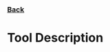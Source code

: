### <a href="https://ysu-csis-se.github.io/csci-5802-tooldemo-elasticsearch/">Back</a>

# Tool Description
